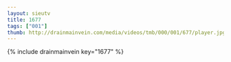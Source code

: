 ```yaml
--- 
layout: sieutv
title: 1677
tags: ["001"]
thumb: http://drainmainvein.com/media/videos/tmb/000/001/677/player.jpg
---
```

{% include drainmainvein key="1677" %} 
